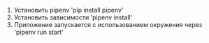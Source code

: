 1. Установить pipenv 'pip install pipenv'
2. Установить зависимости 'pipenv install'
3. Приложение запускается с использованием окружения через 'pipenv run start'
